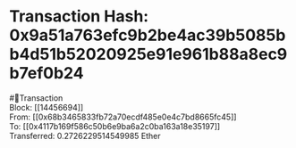 
Transaction Hash: 0x9a51a763efc9b2be4ac39b5085bb4d51b52020925e91e961b88a8ec9b7ef0b24
====================================================================================
  
#💸Transaction  
Block: [[14456694]]  
From: [[0x68b3465833fb72a70ecdf485e0e4c7bd8665fc45]]  
To: [[0x4117b169f586c50b6e9ba6a2c0ba163a18e35197]]  
Transferred: 0.2726229514549985 Ether
